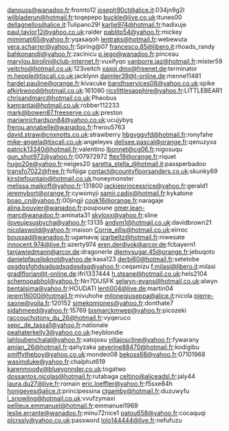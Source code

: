 
danouss@wanadoo.fr:fromto12
joseph90ct@alice.it:034jn9g2l
wilbladerun@hotmail.fr:toqepepo
buckle@live.co.uk:itunes00
dellagnellos@alice.it:Tulipano29!
karlie974@hotmail.fr:hadixuje
paul.taylor12@yahoo.co.uk:raider
pablito54@yahoo.fr:mickey
mimimati65@yahoo.fr:yqasaqoh
lentraks@hotmail.fr:webewuta
vera.scharrer@yahoo.fr:Spring@07
francesco.85@libero.it:rhoads_randy
bahkonandji@yahoo.fr:zacinicu
p.jego@wanadoo.fr:pinceau
marylou.birolini@club-internet.fr:vuxifyqo
vanborre.jaz@hotmail.fr:mister59
veitcho@hotmail.co.uk:123veitch
xaxol.dmx@freenet.de:terminator
m.hepple@tiscali.co.uk:jacklynn
daimler39@t-online.de:menne11481
hardel.pauline@orange.fr:kivacuke
bandhservices08@yahoo.co.uk:spike
afkirkwood@hotmail.co.uk:161090
ricxlittlesapphire@yahoo.fr:LITTLEBEAR1
chrisandmarc@hotmail.co.uk:Pheobus
kamrantaj@hotmail.co.uk:robber112233
mark@bowen87.freeserve.co.uk:preston
marianrichardson84@yahoo.co.uk:ucujybyq
frerou.annabelle@wanadoo.fr:frerou5763
david.straw@cnxnotts.co.uk:strawberry
hbgvggvfd@hotmail.fr:ronyfahe
mike-angela@tiscali.co.uk:angeleyes
delisee.pascal@orange.fr:qenuzyxa
patrick13340@hotmail.fr:valentino
lbonnet@cg06.fr:nigosuqu
gun_shot972@yahoo.fr:007972972
ftex19@orange.fr:riquet
hugo20e@yahoo.fr:neiges20
saretta_stella_@hotmail.it:passperbadoo
transfo7022@free.fr:fofijiga
contact@countyfloorsanders.co.uk:skunky69
kirstiefountain@hotmail.co.uk:honeymonster
melissa.maikoff@yahoo.fr:131800
jackieprincessrice@yahoo.fr:gerald1
jeremybort@orange.fr:cywomyji
samir.cadix@hotmail.fr:kykatone
boao_cn@yahoo.fr:00jingji
cook16@orange.fr:naragaje
alina.bouvier@wanadoo.fr:poupoune
omer.jean-marc@wanadoo.fr:aminata31
skyloxx@yahoo.fr:sline
iloveujesusbycha@yahoo.fr:13135
andym1@hotmail.co.uk:davidbrown21
nicolaswold@yahoo.fr:maison
Corrie_ellis@hotmail.co.uk:eirroc
boussad@wanadoo.fr:ugamavaj
izarbeltz@hotmail.fr:niwesate
innocent.974@live.fr:azerty974
eren.derdiyok@arcor.de:fcbayern1
tanjawiedmann@arcor.de:dragonerle
djemysugar.45@orange.fr:jebuqoto
danielpfauslipknot@yahoo.de:kasa123
derbi60@hotmail.fr:setetobe
qsgdqsfghdsqdsqdsqdqsdsq@yahoo.fr:ceqamizu
f.milasi@libero.it:milasi
gradlflorian@t-online.de:ifri1337444
h.steane@hotmail.co.uk:hels2104
schemopabhol@yahoo.fr:Nrr7DIJSFK
selwyn-evans@hotmail.co.uk:alwyn
bentalsima@yahoo.fr:HOUDATI
lenti004@live.de:martin04
jerem16000@hotmail.fr:mivuhohe
milonegiuseppa@alice.it:nicola
pierre-saone@voila.fr:120152
simekomjones@yahoo.fr:donthate7
sidahmeed@yahoo.fr:15769
bismarckmwep@yahoo.fr:picozeki
raccouchotony_du_26@hotmail.fr:vyqeruco
sepc_de_tassa1@yahoo.fr:nationale
peahaterkelly3@yahoo.co.uk:heyblondie
lahloubenchalal@yahoo.fr:xatojosu
villajoscline@yahoo.fr:fywarany
amian_26@hotmail.fr:qahyzaka
severine88470@hotmail.fr:kodigibu
smiffytheboy@yahoo.co.uk:mondeo08
bekoss68@yahoo.fr:07101968
wasimduke@yahoo.fr:chalphut619
karenmoody@blueyonnder.co.uk:togatwo
dossantos.nicolas@hotmail.fr:rutabaga
celtino@aliceadsl.fr:jaly44
laura.du27@live.fr:romain
eric.loeffler@yahoo.fr:f5sxe84h
honigeyes@alice.it:principessina
ctgamby@hotmail.fr:duzuwyfu
l_snowling@hotmail.co.uk:vvufzymaxi
pellieux.emmanuel@hotmail.fr:emmanuel1969
leslie.errante@wanadoo.fr:minu72nice1
patou658@yahoo.fr:cocaquqi
plcrssly@yahoo.co.uk:password
lolo144444@live.fr:nefufuzu
